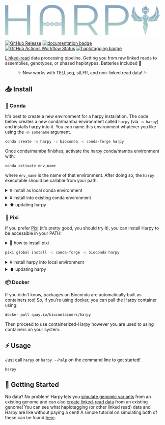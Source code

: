 [![logo](https://github.com/pdimens/harpy/blob/docs/static/logo_trans.png?raw=true)](https://pdimens.github.io/harpy)

[![GitHub Release](https://img.shields.io/github/v/release/pdimens/harpy?style=for-the-badge&logo=anaconda&logoColor=ffffff)](https://github.com/pdimens/harpy/releases)
[![documentation badge](https://img.shields.io/badge/read%20the-docs-fbab3a?style=for-the-badge&logo=quicklook&logoColor=ffffff)](https://pdimens.github.io/harpy)
[![GitHub Actions Workflow Status](https://img.shields.io/github/actions/workflow/status/pdimens/harpy/tests.yml?style=for-the-badge&logo=cachet&logoColor=ffffff)](https://www.youtube.com/watch?v=F1qdBPlK9M4)
[![haplotagging badge](https://custom-icon-badges.demolab.com/badge/-Haplotagging-8879b9?style=for-the-badge&logo=grapheneos&logoColor=ffffff)](https://www.fml.tuebingen.mpg.de/9418/haplotagging)

[Linked-read](https://doi.org/10.1073/pnas.2015005118) data processing pipeline. Getting you from raw linked reads to assemblies, genotypes, or phased haplotypes. Batteries included 🔋

<p align="center">
✨ Now works with TELLseq, stLFR, and non-linked read data! ✨
</p>

## 📥 Install 
### 🐍 Conda
It's best to create a new environment for a harpy installation. The code below creates a new conda/mamba environment called `harpy` (via `-n harpy`) and installs harpy into it. You can name this environment whatever you like using the `-n somename` argument. 
```bash
conda create -n harpy -c bioconda -c conda-forge harpy
```

Once conda/mamba finishes, activate the harpy conda/mamba environment with:
```bash
conda activate env_name
```
where `env_name` is the name of that environment. After doing so, the `harpy` executable should be callable from your path.

<details>
  <summary>⬇️ install as local conda environment </summary>

Alternatively, you can create the environment locally within a specific project folder, just swap `-n harpy` for
`-p path/to/workdir/harpy`, which creates the environment in that specific folder (e.g. `potato_blight/harpy`).
```
# for local project directory
conda create -p path/to/workdir/harpy -c bioconda -c conda-forge harpy
```

</details>

<details>
  <summary>⬇️ install into existing conda environment </summary>
 
If you wish to install harpy and its dependencies into an existing environment, activate that environment (`conda activate env_name`) and execute this installation code:
```bash
conda install -c conda-forge bioconda::harpy
```
Or provide `-n envname` to install it into an existing environment named `envname`
```bash
conda install -n envname -c conda-forge bioconda::harpy
```

</details>

<details>
  <summary>⬆️ updating harpy </summary>

If installed via conda, you can update Harpy by activating the environment
and running `conda update` like so:

```bash
conda update -c conda-forge bioconda::harpy
```

</details>

### 🌟 Pixi
If you prefer [Pixi](https://pixi.sh/latest/) (it's pretty good, you should try it), you can
install Harpy to be accessible in your PATH:

<details>
  <summary>🌟 how to install pixi </summary>

```bash
# install pixi
curl -fsSL https://pixi.sh/install.sh | bash

# add this to ~/.zshrc or ~/.bashrc (or equivalent) 
export PATH=~/.pixi/bin:$PATH
```

</details>


```bash
pixi global install -c conda-forge -c bioconda harpy
```

<details>
  <summary>⬇️ install harpy into local environment </summary>

Likewise, you can do an installation into a local project directory:

```bash
pixi init -c conda-forge -c bioconda projectname && cd projectname
pixi add harpy
```
After that finishes, you can activate the environment with:
```bash
pixi shell
```
Or run `harpy` by prefixing it with `pixi run`:
```bash
pixi run harpy
```
</details>

<details>
  <summary>⬆️ updating harpy </summary>

If installed via Pixi, you can update Harpy with `pixi update`:
```bash
# global install
pixi global update harpy

# local install
# project dir has the pixi.toml file
cd path/to/projectdir
pixi update harpy
```

</details>

### 📦 Docker
If you didn't know, packages on Bioconda are automatically built as containers too! So, if you're using docker, you can pull the Harpy container using:
```bash
docker pull quay.io/biocontainers/harpy
```
Then proceed to use containerized-Harpy however you are used to using containers on your system.

## ⚡ Usage
Just call `harpy` or `harpy --help` on the command line to get started!
```bash
harpy
```

## 🌈 Getting Started
No data? No problem! Harpy lets you [simulate genomic variants](https://pdimens.github.io/harpy/workflows/simulate/simulate-variants/)
from an existing genome and can also [create linked-read data](https://pdimens.github.io/harpy/workflows/simulate/simulate-linkedreads/)
from an existing genome! You can see what haplotagging (or other linked read) data and Harpy are like without paying a cent! A simple tutorial on simulating
both of these can be found [here](https://pdimens.github.io/harpy/blog/simulate_diploid/).
